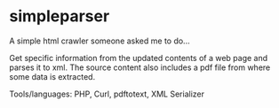 # simpleparser

A simple html crawler someone asked me to do... 

Get specific information from the updated contents of a web page and parses it to xml. The source content also includes a pdf file from where some data is extracted.

Tools/languages: PHP, Curl, pdftotext, XML Serializer
